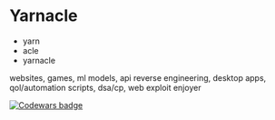 # Yarnacle
* yarn
* acle
* yarnacle

websites, games, ml models, api reverse engineering, desktop apps, qol/automation scripts, dsa/cp, web exploit enjoyer

[![Codewars badge](https://www.codewars.com/users/Yarnacle/badges/large)](https://www.codewars.com/users/Yarnacle)
